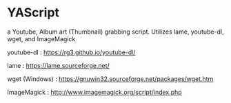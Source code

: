 # YAScript
a Youtube, Album art (Thumbnail) grabbing script. Utilizes lame, youtube-dl, wget, and ImageMagick

youtube-dl : https://rg3.github.io/youtube-dl/

lame : https://lame.sourceforge.net/

wget (Windows) : https://gnuwin32.sourceforge.net/packages/wget.htm

ImageMagick : http://www.imagemagick.org/script/index.php
